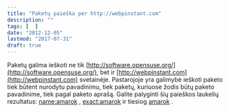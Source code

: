 ```yaml
---
title: "Paketų paieška per http://webpinstant.com"
description: ""
tags: [  ]
date: "2012-12-05"
lastmod: "2017-07-31"
draft: true
---
```

Paketų galima ieškoti ne tik [http://software.opensuse.org/](http://software.opensuse.org/), bet ir [http://webpinstant.com](http://webpinstant.com) svetainėje. Pastarojoje yra galimybė ieškoti paketo tiek būtent nurodytu pavadinimu, tiek paketų, kuriuose žodis būtų paketo pavadinime, tiek pagal paketo aprašą. Galite palyginti šių paieškos laukelių rezultatus: [name:amarok](http://webpinstant.com/search/name:amarok) , [exact:amarok](http://webpinstant.com/search/exact:amarok) ir tiesiog [amarok](http://webpinstant.com/search/amarok) .
